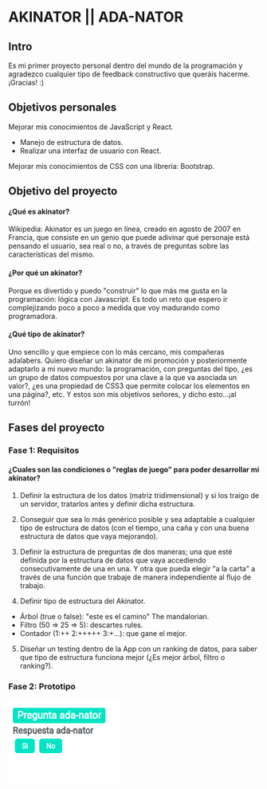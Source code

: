 # AKINATOR || ADA-NATOR

## Intro

Es mi primer proyecto personal dentro del mundo de la programación y agradezco cualquier tipo de feedback constructivo que queráis hacerme. ¡Gracias! :)

## Objetivos personales

Mejorar mis conocimientos de JavaScript y React.

- Manejo de estructura de datos.
- Realizar una interfaz de usuario con React.

Mejorar mis conocimientos de CSS con una librería: Bootstrap.

## Objetivo del proyecto

#### ¿Qué es akinator?

Wikipedia: Akinator es un juego en línea, creado en agosto de 2007 en Francia, que consiste en un genio que puede adivinar qué personaje está pensando el usuario, sea real o no, a través de preguntas sobre las características del mismo.

#### ¿Por qué un akinator?

Porque es divertido y puedo "construir" lo que más me gusta en la programación: lógica con Javascript. Es todo un reto que espero ir complejizando poco a poco a medida que voy madurando como programadora.

#### ¿Qué tipo de akinator?

Uno sencillo y que empiece con lo más cercano, mis compañeras adalabers. Quiero diseñar un akinator de mi promoción y posteriormente adaptarlo a mi nuevo mundo: la programación, con preguntas del tipo, ¿es un grupo de datos compuestos por una clave a la que va asociada un valor?, ¿es una propiedad de CSS3 que permite colocar los elementos en una página?, etc. Y estos son mis objetivos señores, y dicho esto...¡al turrón!

## Fases del proyecto

### Fase 1: Requisitos

#### ¿Cuales son las condiciones o "reglas de juego" para poder desarrollar mi akinator?

1. Definir la estructura de los datos (matriz tridimensional) y si los traigo de un servidor, tratarlos antes y definir dicha estructura.

2. Conseguir que sea lo más genérico posible y sea adaptable a cualquier tipo de estructura de datos (con el tiempo, una caña y con una buena estructura de datos que vaya mejorando).

3. Definir la estructura de preguntas de dos maneras; una que esté definida por la estructura de datos que vaya accediendo consecutivamente de una en una. Y otra que pueda elegir "a la carta" a través de una función que trabaje de manera independiente al flujo de trabajo.

4. Definir tipo de estructura del Akinator.

- Árbol (true o false): "este es el camino" The mandalorian.
- Filtro (50 => 25 => 5): descartes rules.
- Contador (1:++ 2:+++++ 3:+...): que gane el mejor.

5. Diseñar un testing dentro de la App con un ranking de datos, para saber que tipo de estructura funciona mejor (¿Es mejor árbol, filtro o ranking?).

### Fase 2: Prototipo

![prototipo](prototipo.png)
